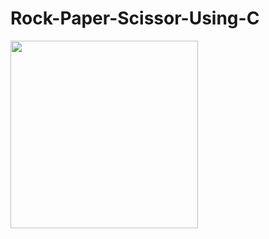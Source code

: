 # Rock-Paper-Scissor-Using-C


<img  src="https://giphy.com/gifs/cbs-eric-ncis-los-angeles-26FLaFO3cGWxt2qHe" width="300px">
